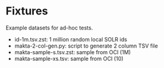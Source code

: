 # Fixtures

Example datasets for ad-hoc tests.

* id-1m.tsv.zst: 1 million random local SOLR ids
* makta-2-col-gen.py: script to generate 2 column TSV file
* makta-sample-s.tsv.zst: sample from OCI (1M)
* makta-sample-xs.tsv: sample from OCI (10)
